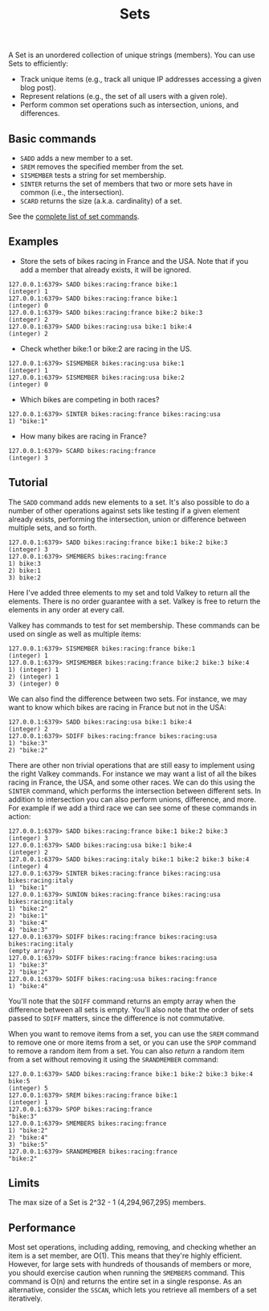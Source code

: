 ﻿---
title: "Sets"
linkTitle: "Sets"
weight: 30
description: >
    Introduction to Sets
---

A Set is an unordered collection of unique strings (members).
You can use Sets to efficiently:

* Track unique items (e.g., track all unique IP addresses accessing a given blog post).
* Represent relations (e.g., the set of all users with a given role).
* Perform common set operations such as intersection, unions, and differences.

## Basic commands

* `SADD` adds a new member to a set.
* `SREM` removes the specified member from the set.
* `SISMEMBER` tests a string for set membership.
* `SINTER` returns the set of members that two or more sets have in common (i.e., the intersection).
* `SCARD` returns the size (a.k.a. cardinality) of a set.

See the [complete list of set commands](../commands/?group=set).

## Examples

* Store the sets of bikes racing in France and the USA. Note that 
if you add a member that already exists, it will be ignored. 
```valkey-cli
127.0.0.1:6379> SADD bikes:racing:france bike:1
(integer) 1
127.0.0.1:6379> SADD bikes:racing:france bike:1
(integer) 0
127.0.0.1:6379> SADD bikes:racing:france bike:2 bike:3
(integer) 2
127.0.0.1:6379> SADD bikes:racing:usa bike:1 bike:4
(integer) 2
```

* Check whether bike:1 or bike:2 are racing in the US.
```valkey-cli
127.0.0.1:6379> SISMEMBER bikes:racing:usa bike:1
(integer) 1
127.0.0.1:6379> SISMEMBER bikes:racing:usa bike:2
(integer) 0
```

* Which bikes are competing in both races?
```valkey-cli
127.0.0.1:6379> SINTER bikes:racing:france bikes:racing:usa
1) "bike:1"
```

* How many bikes are racing in France?
```valkey-cli
127.0.0.1:6379> SCARD bikes:racing:france
(integer) 3
```
## Tutorial

The `SADD` command adds new elements to a set. It's also possible
to do a number of other operations against sets like testing if a given element
already exists, performing the intersection, union or difference between
multiple sets, and so forth.

```valkey-cli
127.0.0.1:6379> SADD bikes:racing:france bike:1 bike:2 bike:3
(integer) 3
127.0.0.1:6379> SMEMBERS bikes:racing:france
1) bike:3
2) bike:1
3) bike:2
```

Here I've added three elements to my set and told Valkey to return all the
elements. There is no order guarantee with a set. Valkey is free to return the
elements in any order at every call.

Valkey has commands to test for set membership. These commands can be used on single as well as multiple items:

```valkey-cli
127.0.0.1:6379> SISMEMBER bikes:racing:france bike:1
(integer) 1
127.0.0.1:6379> SMISMEMBER bikes:racing:france bike:2 bike:3 bike:4
1) (integer) 1
2) (integer) 1
3) (integer) 0
```

We can also find the difference between two sets. For instance, we may want
to know which bikes are racing in France but not in the USA:

```valkey-cli
127.0.0.1:6379> SADD bikes:racing:usa bike:1 bike:4
(integer) 2
127.0.0.1:6379> SDIFF bikes:racing:france bikes:racing:usa
1) "bike:3"
2) "bike:2"
```

There are other non trivial operations that are still easy to implement
using the right Valkey commands. For instance we may want a list of all the
bikes racing in France, the USA, and some other races. We can do this using
the `SINTER` command, which performs the intersection between different
sets. In addition to intersection you can also perform
unions, difference, and more. For example 
if we add a third race we can see some of these commands in action:

```valkey-cli
127.0.0.1:6379> SADD bikes:racing:france bike:1 bike:2 bike:3
(integer) 3
127.0.0.1:6379> SADD bikes:racing:usa bike:1 bike:4
(integer) 2
127.0.0.1:6379> SADD bikes:racing:italy bike:1 bike:2 bike:3 bike:4
(integer) 4
127.0.0.1:6379> SINTER bikes:racing:france bikes:racing:usa bikes:racing:italy
1) "bike:1"
127.0.0.1:6379> SUNION bikes:racing:france bikes:racing:usa bikes:racing:italy
1) "bike:2"
2) "bike:1"
3) "bike:4"
4) "bike:3"
127.0.0.1:6379> SDIFF bikes:racing:france bikes:racing:usa bikes:racing:italy
(empty array)
127.0.0.1:6379> SDIFF bikes:racing:france bikes:racing:usa
1) "bike:3"
2) "bike:2"
127.0.0.1:6379> SDIFF bikes:racing:usa bikes:racing:france
1) "bike:4"
```

You'll note that the `SDIFF` command returns an empty array when the
difference between all sets is empty. You'll also note that the order of sets
passed to `SDIFF` matters, since the difference is not commutative.

When you want to remove items from a set, you can use the `SREM` command to
remove one or more items from a set, or you can use the `SPOP` command to
remove a random item from a set. You can also _return_ a random item from a
set without removing it using the `SRANDMEMBER` command:

```valkey-cli
127.0.0.1:6379> SADD bikes:racing:france bike:1 bike:2 bike:3 bike:4 bike:5
(integer) 5
127.0.0.1:6379> SREM bikes:racing:france bike:1
(integer) 1
127.0.0.1:6379> SPOP bikes:racing:france
"bike:3"
127.0.0.1:6379> SMEMBERS bikes:racing:france
1) "bike:2"
2) "bike:4"
3) "bike:5"
127.0.0.1:6379> SRANDMEMBER bikes:racing:france
"bike:2"
```

## Limits

The max size of a Set is 2^32 - 1 (4,294,967,295) members.

## Performance

Most set operations, including adding, removing, and checking whether an item is a set member, are O(1).
This means that they're highly efficient.
However, for large sets with hundreds of thousands of members or more, you should exercise caution when running the `SMEMBERS` command.
This command is O(n) and returns the entire set in a single response. 
As an alternative, consider the `SSCAN`, which lets you retrieve all members of a set iteratively.
